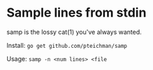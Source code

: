 Sample lines from stdin
=======================

samp is the lossy cat(1) you've always wanted.

Install: `go get github.com/pteichman/samp`

Usage: `samp -n <num lines> <file`
